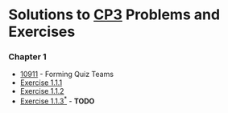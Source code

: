 # Solutions to [CP3](https://cpbook.net/) Problems and Exercises

### Chapter 1
- [10911](https://github.com/kantuni/UVa/tree/master/10911) - Forming Quiz Teams
- [Exercise 1.1.1](https://github.com/kantuni/CP3/blob/master/Chapter%201/Exercise%201.1.1.md)
- [Exercise 1.1.2](https://github.com/kantuni/CP3/blob/master/Chapter%201/Exercise%201.1.2.md)
- [Exercise 1.1.3<sup>*</sup>](https://github.com/kantuni/CP3/blob/master/Chapter%201/Exercise%201.1.3.md) - **TODO**
